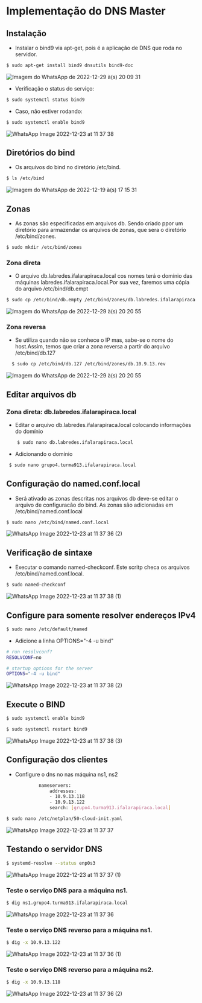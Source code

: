 # Implementação do DNS Master

## Instalação
* Instalar o bind9 via apt-get, pois é a aplicação de DNS que roda no servidor.
```bash
$ sudo apt-get install bind9 dnsutils bind9-doc 
```
![Imagem do WhatsApp de 2022-12-29 à(s) 20 09 31](https://user-images.githubusercontent.com/103438153/210019745-96a9bfff-56aa-4e33-98e0-84132243491f.jpg)

* Verificação o status do serviço:
```bash
$ sudo systemctl status bind9
```

* Caso, não estiver rodando:
```bash
$ sudo systemctl enable bind9
```
![WhatsApp Image 2022-12-23 at 11 37 38](https://user-images.githubusercontent.com/80183918/209551961-5e8ca2a1-4acf-44cb-bc1b-aa508575f856.jpeg)


## Diretórios do bind
* Os arquivos do bind no diretório /etc/bind.
```bash
$ ls /etc/bind
```
![Imagem do WhatsApp de 2022-12-19 à(s) 17 15 31](https://user-images.githubusercontent.com/103438153/210019432-183bbbea-1a9e-4ffa-aff7-cd22adb53dc0.jpg)


## Zonas
* As zonas são especificadas em arquivos db. Sendo criado ppor um diretório para armazendar os arquivos de zonas, que sera o diretório /etc/bind/zones.
```bash
$ sudo mkdir /etc/bind/zones
```

### Zona direta 
* O arquivo db.labredes.ifalarapiraca.local cos nomes terá o domínio das máquinas  labredes.ifalarapiraca.local.Por sua vez, faremos uma cópia do arquivo /etc/bind/db.empt
```bash
$ sudo cp /etc/bind/db.empty /etc/bind/zones/db.labredes.ifalarapiraca.local 
```
![Imagem do WhatsApp de 2022-12-29 à(s) 20 20 55](https://user-images.githubusercontent.com/103438153/210020392-e6457bdd-e6b9-4f0f-b6d4-eb5aae18440c.jpg)


### Zona reversa
* Se utiliza quando não se conhece o IP mas, sabe-se o nome do host.Assim, temos que criar a zona reversa a partir do arquivo /etc/bind/db.127
```bash
  $ sudo cp /etc/bind/db.127 /etc/bind/zones/db.10.9.13.rev
```
![Imagem do WhatsApp de 2022-12-29 à(s) 20 20 55](https://user-images.githubusercontent.com/103438153/210020423-9a7d5596-137d-4fc9-9a61-9bba0ac4b527.jpg)

## Editar arquivos db
### Zona direta: db.labredes.ifalarapiraca.local
* Editar o arquivo db.labredes.ifalarapiraca.local colocando informações do domínio
```bash
    $ sudo nano db.labredes.ifalarapiraca.local 
```
* Adicionando o domínio
```bash
 $ sudo nano grupo4.turma913.ifalarapiraca.local
```

## Configuração do named.conf.local
* Será ativado as zonas descritas nos arquivos db deve-se editar o arquivo de configuracão do bind. As zonas são adicionadas em /etc/bind/named.conf.local
```bash
$ sudo nano /etc/bind/named.conf.local
```
![WhatsApp Image 2022-12-23 at 11 37 36 (2)](https://user-images.githubusercontent.com/80183918/209552545-25d089cc-559f-415c-8f8e-9f84b71c6d20.jpeg)

## Verificação de sintaxe
* Executar o comando named-checkconf. Este scritp checa os arquivos /etc/bind/named.conf.local.
```bash
$ sudo named-checkconf
```
![WhatsApp Image 2022-12-23 at 11 37 38 (1)](https://user-images.githubusercontent.com/80183918/209552084-a63f63dd-8a9f-4346-9f41-bbfeb1f9a041.jpeg)


## Configure para somente resolver endereços IPv4
```bash
$ sudo nano /etc/default/named
```

* Adicione a linha OPTIONS="-4 -u bind"
```bash
# run resolvconf?
RESOLVCONF=no

# startup options for the server
OPTIONS="-4 -u bind"
```
![WhatsApp Image 2022-12-23 at 11 37 38 (2)](https://user-images.githubusercontent.com/80183918/209552230-6d018b71-b9c9-43c9-880f-c74ea790c4bb.jpeg)

## Execute o BIND
```bash
$ sudo systemctl enable bind9
```

```bash
$ sudo systemctl restart bind9
```
![WhatsApp Image 2022-12-23 at 11 37 38 (3)](https://user-images.githubusercontent.com/80183918/209552316-84377764-3483-486b-a2d6-4e4fa961458f.jpeg)

## Configuração dos clientes
* Configure o dns no nas máquina ns1, ns2 

```bash
            nameservers: 
                addresses:
                - 10.9.13.118
                - 10.9.13.122
                search: [grupo4.turma913.ifalarapiraca.local]
```

```bash
$ sudo nano /etc/netplan/50-cloud-init.yaml 
```
![WhatsApp Image 2022-12-23 at 11 37 37](https://user-images.githubusercontent.com/80183918/209552361-3ea33ae7-5ea5-4a55-8dd3-eae2a4d78dc4.jpeg)

## Testando o servidor DNS
```bash
$ systemd-resolve --status enp0s3
```
![WhatsApp Image 2022-12-23 at 11 37 37 (1)](https://user-images.githubusercontent.com/80183918/209552420-c42c7b8d-ac21-48d1-8eef-8885f44ab918.jpeg)

### Teste o serviço DNS para a máquina ns1.
```bash
$ dig ns1.grupo4.turma913.ifalarapiraca.local
```
![WhatsApp Image 2022-12-23 at 11 37 36](https://user-images.githubusercontent.com/80183918/209552472-a5f90ac5-debb-4404-8a15-26508c47f525.jpeg)

### Teste o serviço DNS reverso para a máquina ns1.
```bash
$ dig -x 10.9.13.122
```
![WhatsApp Image 2022-12-23 at 11 37 36 (1)](https://user-images.githubusercontent.com/80183918/209552539-2ae493dc-bea7-4d80-8590-a9f97aabaa8d.jpeg)

### Teste o serviço DNS reverso para a máquina ns2.
```bash
$ dig -x 10.9.13.118
```
![WhatsApp Image 2022-12-23 at 11 37 36 (2)](https://user-images.githubusercontent.com/80183918/209552545-25d089cc-559f-415c-8f8e-9f84b71c6d20.jpeg)

